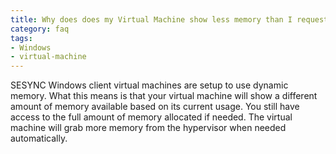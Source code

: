 ```yaml
---
title: Why does does my Virtual Machine show less memory than I requested?
category: faq
tags:
- Windows
- virtual-machine
---
```



SESYNC Windows client virtual machines are setup to use dynamic memory. What this means is that your virtual machine will
show a different amount of memory available based on its current usage. You still have access to the full amount of memory
allocated if needed. The virtual machine will grab more memory from the hypervisor when needed automatically.
